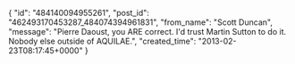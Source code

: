  {
   "id": "484140094955261",
   "post_id": "462493170453287_484074394961831",
   "from_name": "Scott Duncan",
   "message": "Pierre Daoust, you ARE correct. I'd trust Martin Sutton to do it. Nobody else outside of AQUILAE.",
   "created_time": "2013-02-23T08:17:45+0000"
 }
